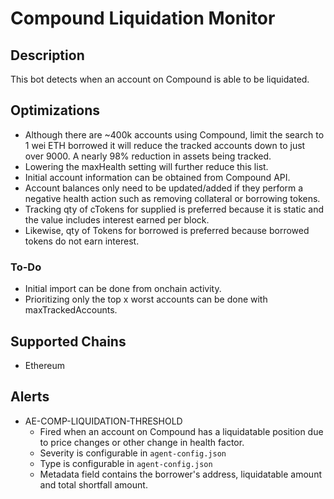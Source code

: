 # Compound Liquidation Monitor

## Description

This bot detects when an account on Compound is able to be liquidated.

## Optimizations

- Although there are ~400k accounts using Compound, limit the search to 1 wei ETH borrowed it will reduce the tracked accounts down to just over 9000. A nearly 98% reduction in assets being tracked.
- Lowering the maxHealth setting will further reduce this list.
- Initial account information can be obtained from Compound API.
- Account balances only need to be updated/added if they perform a negative health action such as removing collateral or borrowing tokens.
- Tracking qty of cTokens for supplied is preferred because it is static and the value includes interest earned per block.
- Likewise, qty of Tokens for borrowed is preferred because borrowed tokens do not earn interest.
### To-Do
- Initial import can be done from onchain activity.
- Prioritizing only the top x worst accounts can be done with maxTrackedAccounts.

## Supported Chains

- Ethereum
## Alerts

<!-- -->
- AE-COMP-LIQUIDATION-THRESHOLD
  - Fired when an account on Compound has a liquidatable position due to price changes or other change in health factor.
  - Severity is configurable in `agent-config.json`
  - Type is configurable in `agent-config.json`
  - Metadata field contains the borrower's address, liquidatable amount and total shortfall amount.
